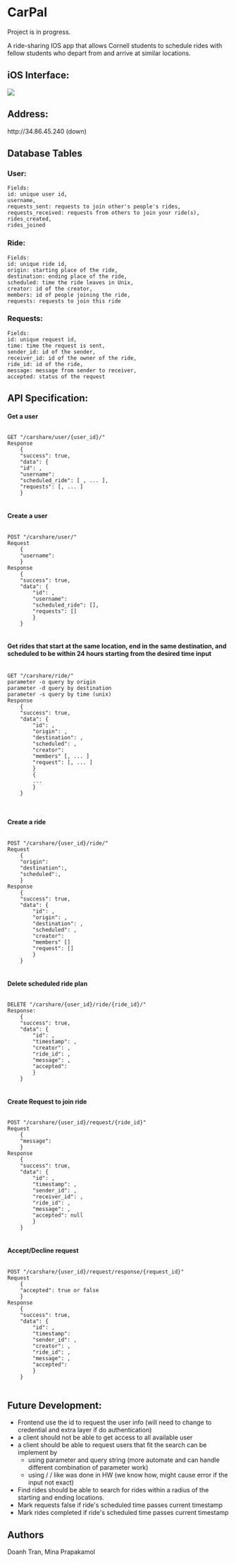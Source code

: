 <h1> CarPal </h1> 
<p> Project is in progress. </p>
<p> A ride-sharing IOS app that allows Cornell students to schedule rides with fellow students who depart from and arrive at similar locations. </p>


<h2> iOS Interface: </h2>
<div>
    <img src = "/readMeAsset/Screen Shot 2563-09-05 at 12.21.12" >



</div>


<h2> Address: </h2>
    http://34.86.45.240 (down)

<h2> Database Tables </h2>

<h3> User: </h3>

    Fields:
    id: unique user id,
    username,
    requests_sent: requests to join other's people's rides, 
    requests_received: requests from others to join your ride(s),
    rides_created,
    rides_joined

<h3> Ride: </h3>

    Fields:
    id: unique ride id,
    origin: starting place of the ride,
    destination: ending place of the ride,
    scheduled: time the ride leaves in Unix,
    creator: id of the creator,
    members: id of people joining the ride,
    requests: requests to join this ride

<h3> Requests: </h3>

    Fields:
    id: unique request id,
    time: time the request is sent,
    sender_id: id of the sender,
    receiver_id: id of the owner of the ride,
    ride_id: id of the ride,
    message: message from sender to receiver,
    accepted: status of the request


<h2> API Specification: </h2>

<h4> Get a user </h4>
<pre>
<code>
GET "/carshare/user/{user_id}/"
Response
    {
    "success": true,
    "data": {            
    "id": <ID>,
    "username":<USER INPUT FOR USERNAME>
    "scheduled_ride": [ <SERIALIZED RIDE>, ... ],
    "requests": [<SERIALIZED REQUEST>, ... ]
    }
</code>
</pre>


<h4> Create a user </h4>
<pre>
<code>
POST "/carshare/user/"
Request
    {
    "username": <USER INPUT>
    }
Response
    {
    "success": true,
    "data": {            
        "id": <ID>,
        "username":<USER INPUT FOR USERNAME>
        "scheduled_ride": [],
        "requests": []
        }
    }
</code>
</pre>


<h4> Get rides that start at the same location, end in the same destination, and scheduled to be 
    within 24 hours starting from the desired time input </h4>
    <pre>
        <code>
GET "/carshare/ride/"
parameter -o query by origin
parameter -d query by destination
parameter -s query by time (unix)
Response
    {
    "success": true,
    "data": {
        "id": <id>,
        "origin": <USER INPUT FOR ORIGIN>,
        "destination": <USER INPUT FOR DESTINATION>,
        "scheduled": <USER INPUT FOR scheduled>,
        "creator": <USER ID>
        "members" [<SERIALIZED USER WITHOUT RIDE and REQUEST FIELD>, ... ]
        "request": [<SERIALIZED REQUEST WITHOUT RIDE FIELD>, ... ]    
        }
        {
        ...
        }
    }
        </code>
    </pre>


<h4> Create a ride </h4>
<pre>
<code>
POST "/carshare/{user_id}/ride/"
Request
    {
    "origin": <USER INPUT for ORIGIN>
    "destination":<USER INPUT FOR DESTINATION>,
    "scheduled":<USER INPUT FOR scheduled>,
    }
Response
    {
    "success": true,
    "data": {
        "id": <id>,
        "origin": <USER INPUT FOR ORIGIN>,
        "destination": <USER INPUT FOR DESTINATION IN UNIX>,
        "scheduled": <USER INPUT FOR scheduled>,
        "creator": <USER_ID>
        "members" []
        "request": []    
        }
    }
</code>
</pre>

<h4> Delete scheduled ride plan </h4>
<pre>
<code>
DELETE "/carshare/{user_id}/ride/{ride_id}/"
Response:
    {
    "success": true,
    "data": {
        "id": <ID>,
        "timestamp": <NOW>,
        "creator": <ID OF OWNER OF THE RIDE>,
        "ride_id": <RIDE ID>,
        "message": <USER INPUT FOR MESSAGE>,
        "accepted": <USER INPUT FOR ACCEPTED>
        }    
    }
</code>
</pre>


<h4>Create Request to join ride</h4>
<pre>
<code>
POST "/carshare/{user_id}/request/{ride_id}"
Request
    {
    "message":<USER INPUT FOR MESSAGE>
    }
Response
    {
    "success": true,
    "data": {
        "id": <ID>,
        "timestamp": <NOW>,
        "sender_id": <ID OF USER>,
        "receiver_id": <ID OF OWNER OF THE RIDE>,
        "ride_id": <RIDE ID>,
        "message": <USER INPUT FOR MESSAGE>,
        "accepted": null
        }    
    }
</code>
</pre>

<h4> Accept/Decline request </h4>
<pre>
<code>
POST "/carshare/{user_id}/request/response/{request_id}"
Request
    {
    "accepted": true or false
    }
Response
    {
    "success": true,
    "data": {
        "id": <ID>,
        "timestamp": <NOW>
        "sender_id": <USER INPUT FOR SENDER_ID>,
        "creator": <ID OF OWNER OF THE RIDE>,
        "ride_id": <RIDE ID>,
        "message": <USER INPUT FOR MESSAGE>,
        "accepted": <USER INPUT FOR ACCEPTED>
        }    
    }
</code>
</pre>


<h2> Future Development: </h2>
<ul>
<li> Frontend use the id to request the user info (will need to change to credential and extra layer if do authentication) </li>

<li> a client should not be able to get access to all available user </li>

<li> a client should be able to request users that fit the search
can be implement by
    <ul>
        <li> using parameter and query string (more automate and can handle different combination of parameter work) </li>
        <li> using / / like was done in HW (we know how, might cause error if the input not exact) </li>
    </ul>
</li>

<li>Find rides should be able to search for rides within a radius of the starting and ending locations.</li>

<li>Mark requests false if ride's scheduled time passes current timestamp</li>

<li>Mark rides completed if ride's scheduled time passes current timestamp</li>
</ul>

<h2> Authors </h2>
Doanh Tran, Mina Prapakamol

